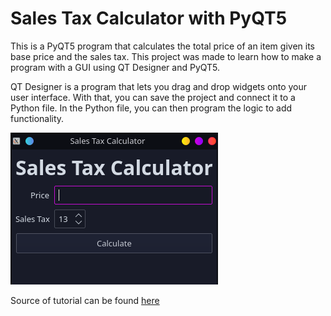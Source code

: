 # Sales Tax Calculator with PyQT5
This is a PyQT5 program that calculates the total price of an item given its base price and the sales tax. This project was made to learn how to make a program with a GUI using QT Designer and PyQT5. 

QT Designer is a program that lets you drag and drop widgets onto your user interface. With that, you can save the project and connect it to a Python file. In the Python file, you can then program the logic to add functionality. 

![UI Screenshot](./screenshot.png)

Source of tutorial can be found [here](https://www.learnpyqt.com/examples/simple-sales-tax-calculator/)




